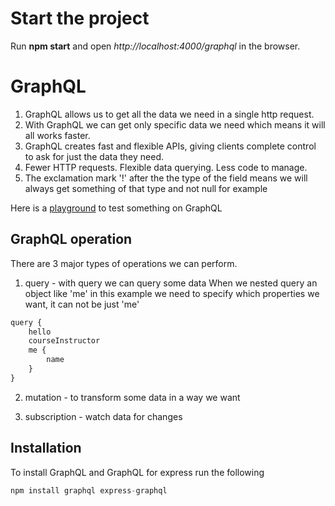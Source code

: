# Start the project

Run **npm start** and open *http://localhost:4000/graphql* in the browser.

# GraphQL

1. GraphQL allows us to get all the data we need in a single http request.
2. With GraphQL we can get only specific data we need which means it will all works faster.
3. GraphQL creates fast and flexible APIs, giving clients complete control to ask for just the data they need.
4. Fewer HTTP requests. Flexible data querying. Less code to manage.
5. The exclamation mark '!' after the the type of the field means we will always get something of that type and not null for example

Here is a [playground](https://graphql-demo.mead.io/) to test something on GraphQL

## GraphQL operation

There are 3 major types of operations we can perform.
1. query - with query we can query some data
When we nested query an object like 'me' in this example we need to specify which properties we want, it can not be just 'me'

```javascript
query {
    hello
    courseInstructor
    me {
        name
    }
}
```

2. mutation - to transform some data in a way we want

3. subscription - watch data for changes

## Installation

To install GraphQL and GraphQL for express run the following

```javascript
npm install graphql express-graphql
```
